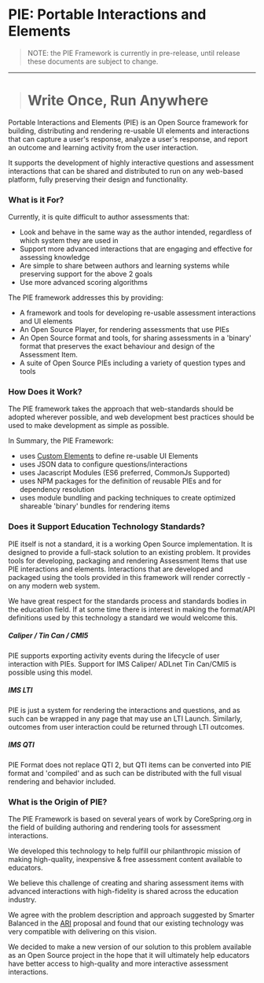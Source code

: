 # PIE: Portable Interactions and Elements

> NOTE: the PIE Framework is currently in pre-release, until release these documents are subject to change.


-------------------------
> # Write Once, Run Anywhere



Portable Interactions and Elements \(PIE\) is an Open Source framework for building, distributing and rendering re-usable UI elements and interactions that can capture a user's response, analyze a user's response, and report an outcome and learning activity from the user interaction.

It supports the development of highly interactive questions and assessment interactions that can be shared and distributed to run on any web-based platform, fully preserving their design and functionality.


### What is it For?

Currently, it is quite difficult to author assessments that:

- Look and behave in the same way as the author intended, regardless of which system they are used in 
- Support more advanced interactions that are engaging and effective for assessing knowledge
- Are simple to share between authors and learning systems while preserving support for the above 2 goals
- Use more advanced scoring algorithms


The PIE framework addresses this by providing:

- A framework and tools for developing re-usable assessment interactions and UI elements 
- An Open Source Player, for rendering assessments that use PIEs
- An Open Source format and tools, for sharing assessments in a 'binary' format that preserves the exact behaviour and design of the Assessment Item.
- A suite of Open Source PIEs including a variety of question types and tools 


### How Does it Work?

The PIE framework takes the approach that web-standards should be adopted wherever possible, and web development best practices should be used to make development as simple as possible.

In Summary, the PIE Framework:

- uses [Custom Elements](https://www.w3.org/TR/custom-elements/) to define re-usable UI Elements
- uses JSON data to configure questions/interactions
- uses Jacascript Modules (ES6 preferred, CommonJs Supported)
- uses NPM packages for the definition of reusable PIEs and for dependency resolution
- uses module bundling and packing techniques to create optimized shareable 'binary' bundles for rendering items


### Does it Support Education Technology Standards?

PIE itself is not a standard, it is a working Open Source implementation. It is designed to provide a full-stack solution to an existing problem. It provides tools for developing, packaging and rendering Assessment Items that use PIE interactions and elements. Interactions that are developed and packaged using the tools provided in this framework will render correctly - on any modern web system.

We have great respect for the standards process and standards bodies in the education field. If at some time there is interest in making the format/API definitions used by this technology a standard we would welcome this. 

##### Caliper / Tin Can / CMI5
PIE supports exporting activity events during the lifecycle of user interaction with PIEs. Support for IMS Caliper/ ADLnet Tin Can/CMI5 is possible using this model.

##### IMS LTI
PIE is just a system for rendering the interactions and questions, and as such can be wrapped in any page that may use an LTI Launch. Similarly, outcomes from user interaction could be returned through LTI outcomes.

##### IMS QTI
PIE Format does not replace QTI 2, but QTI items can be converted into PIE format and 'compiled' and as such can be distributed with the full visual rendering and behavior included. 

### What is the Origin of PIE?

The PIE Framework is based on several years of work by CoreSpring.org in the field of building authoring and rendering tools for assessment interactions.

We developed this technology to help fulfill our philanthropic mission of making high-quality, inexpensive & free assessment content available to educators.

We believe this challenge of creating and sharing assessment items with advanced interactions with high-fidelity is shared across the education industry. 

We agree with the problem description and approach suggested by Smarter Balanced in the [ARI](http://www.smarterapp.org/ARI/) proposal and found that our existing technology was very compatible with delivering on this vision.

We decided to make a new version of our solution to this problem available as an Open Source project in the hope that it will ultimately help educators have better access to high-quality and more interactive assessment interactions.
